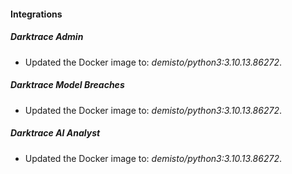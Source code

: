 #### Integrations
##### Darktrace Admin
- Updated the Docker image to: *demisto/python3:3.10.13.86272*.
##### Darktrace Model Breaches
- Updated the Docker image to: *demisto/python3:3.10.13.86272*.
##### Darktrace AI Analyst
- Updated the Docker image to: *demisto/python3:3.10.13.86272*.
